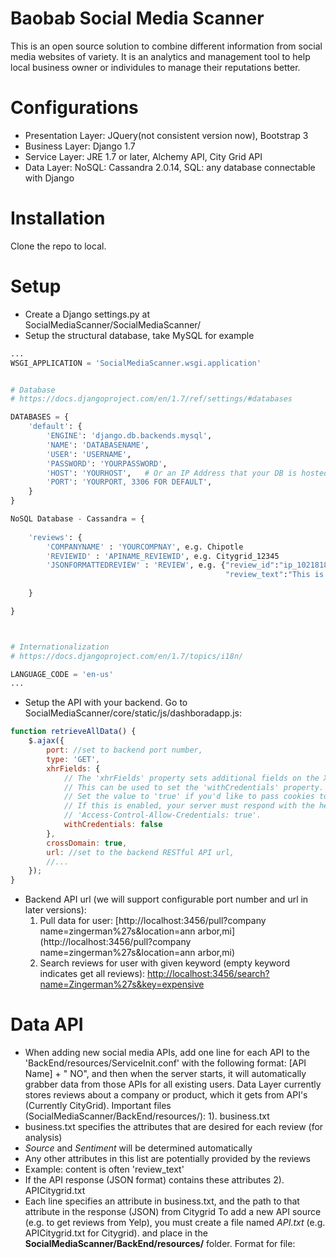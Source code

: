 # Baobab Social Media Scanner
This is an open source solution to combine different information from social media websites of variety. It is an analytics and management tool to help local business owner or individules to manage their reputations better.

# Configurations
* Presentation Layer: JQuery(not consistent version now), Bootstrap 3
* Business Layer: Django 1.7
* Service Layer: JRE 1.7 or later, Alchemy API, City Grid API
* Data Layer: NoSQL: Cassandra 2.0.14, SQL: any database connectable with Django

# Installation
Clone the repo to local.

# Setup
* Create a Django settings.py at SocialMediaScanner/SocialMediaScanner/
* Setup the structural database, take MySQL for example
```python
...
WSGI_APPLICATION = 'SocialMediaScanner.wsgi.application'


# Database
# https://docs.djangoproject.com/en/1.7/ref/settings/#databases

DATABASES = {
    'default': {
        'ENGINE': 'django.db.backends.mysql',
        'NAME': 'DATABASENAME',
        'USER': 'USERNAME',
        'PASSWORD': 'YOURPASSWORD',
        'HOST': 'YOURHOST',   # Or an IP Address that your DB is hosted on
        'PORT': 'YOURPORT, 3306 FOR DEFAULT',
    }
}

NoSQL Database - Cassandra = {
	
 	'reviews': {
 		'COMPANYNAME' : 'YOURCOMPNAY', e.g. Chipotle
 		'REVIEWID' : 'APINAME_REVIEWID', e.g. Citygrid_12345 
		'JSONFORMATTEDREVIEW' : 'REVIEW', e.g. {"review_id":"ip_10218180545","review_title":"Zingerman's",
												"review_text":"This is a famous deli in Ann Arbor, ...", ...}
	
	}

}



# Internationalization
# https://docs.djangoproject.com/en/1.7/topics/i18n/

LANGUAGE_CODE = 'en-us'
...

```
* Setup the API with your backend. Go to SocialMediaScanner/core/static/js/dashboradapp.js:
```javascript
function retrieveAllData() {
    $.ajax({
        port: //set to backend port number,
        type: 'GET',
        xhrFields: {
            // The 'xhrFields' property sets additional fields on the XMLHttpRequest.
            // This can be used to set the 'withCredentials' property.
            // Set the value to 'true' if you'd like to pass cookies to the server.
            // If this is enabled, your server must respond with the header
            // 'Access-Control-Allow-Credentials: true'.
            withCredentials: false
        },
        crossDomain: true,
        url: //set to the backend RESTful API url,
        //...
    });
}
```

* Backend API url (we will support configurable port number and url in later versions):
  1. Pull data for user: [http://localhost:3456/pull?company name=zingerman%27s&location=ann arbor,mi](http://localhost:3456/pull?company name=zingerman%27s&location=ann arbor,mi)
  2. Search reviews for user with given keyword (empty keyword indicates get all reviews): [http://localhost:3456/search?name=Zingerman%27s&key=expensive](http://localhost:3456/search?name=Zingerman%27s&key=expensive)

# Data API
* When adding new social media APIs, add one line for each API to the 'BackEnd/resources/ServiceInit.conf' with the following format: [API Name] + " NO", and then when the server starts, it will automatically grabber data from those APIs for all existing users.
Data Layer currently stores reviews about a company or product, which it gets from API's (Currently CityGrid).
Important files (SocialMediaScanner/BackEnd/resources/):
1). business.txt
*  business.txt specifies the attributes that are desired for each review (for analysis)
* _Source_ and _Sentiment_ will be determined automatically
* Any other attributes in this list are potentially provided by the reviews
* Example: content is often 'review_text'
* If the API response (JSON format) contains these attributes 
2). APICitygrid.txt
* Each line specifies an attribute in business.txt, and the path to that attribute in the response (JSON) from Citygrid
To add a new API source (e.g. to get reviews from Yelp), you must create a file named _API<APINAME>.txt_ (e.g. APICitygrid.txt for Citygrid).
and place in the **SocialMediaScanner/BackEnd/resources/** folder. 
Format for file: <attribute> <path-to-attribute>
